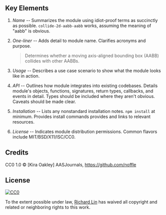 
## Key Elements

1. *Name* -- Summarizes the module using idiot-proof terms as succinctly as possible.
   `collide-2d-aabb-aabb` works, assuming the meaning of "aabb" is obvious.

2. *One-liner* -- Adds detail to module name. Clarifies acronyms and purpose.
    > Determines whether a moving axis-aligned bounding box (AABB) collides with
    > other AABBs.

3. *Usage* -- Describes a use case scenario to show what the module looks like in action.

4. *API* -- Outlines how module integrates into existing codebases. Details module's objects,
   functions, signatures, return types, callbacks, and events in detail. Types should be 
   included where they aren't obvious. Caveats should be made clear.

5. *Installation* -- Lists any nonstandard installation notes. `npm install` at minimum.
   Provides install commands provides and links to relevant resources.

6. *License* -- Indicates module distribution permissions. Common flavors include MIT/BSD/X11/ISC/CC0.

## Credits

CC0 1.0 © [Kira Oakley] AASJournals, https://github.com/noffle

## License

[![CC0](https://licensebuttons.net/p/zero/1.0/88x31.png)](https://creativecommons.org/publicdomain/zero/1.0/)

To the extent possible under law, [Richard Lin](https://github.com/rlin04) has waived all copyright and related or neighboring rights to this work.